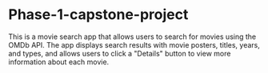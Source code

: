 # Phase-1-capstone-project
This is a movie search app that allows users to search for movies using the OMDb API. The app displays search results with movie posters, titles, years, and types, and allows users to click a "Details" button to view more information about each movie.
